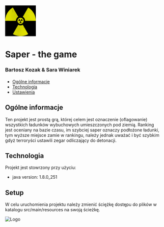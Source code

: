 ![Logo](./src/main/resources/sign.gif)	

# Saper - the game

### Bartosz Kozak & Sara Winiarek

####

* [Ogólne informacje](#Ogólne_informacje)
* [Technologia](#technologia)
* [Ustawienia](#ustawienia)

## Ogólne informacje
Ten projekt jest prostą grą, której celem jest oznaczenie (oflagowanie) wszystkich ładunków wybuchowych umieszczonych pod ziemią. Ranking jest oceniany na bazie czasu, im szybciej saper oznaczy podłożone ładunki, tym wyższe miejsce zamie w rankingu, należy jednak uważać i być szybkim gdyż terroryści ustawili zegar odliczający do detonacji.
	
## Technologia
Projekt jest stowrzony przy użyciu:
* java version: 1.8.0_251

	
## Setup
W celu uruchomienia projektu należy zmienić ściężkę dostępu do plików w katalogu src/main/resources na swoją ścieżkę.

![Logo](./src/main/resources/saperGracz.jpg)	
